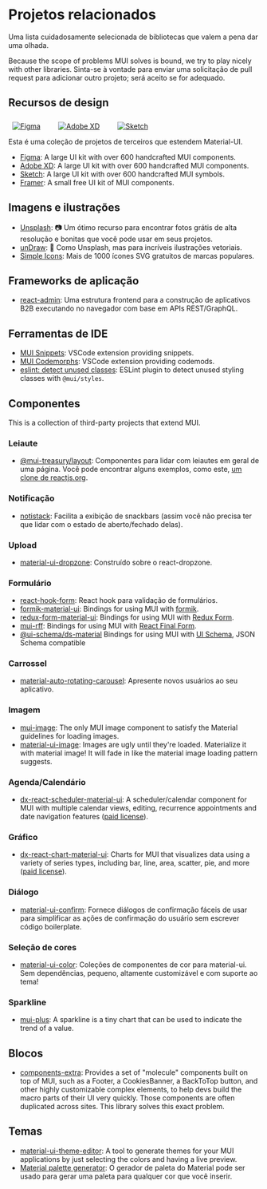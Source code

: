 # Projetos relacionados

<p class="description">Uma lista cuidadosamente selecionada de bibliotecas que valem a pena dar uma olhada.</p>

Because the scope of problems MUI solves is bound, we try to play nicely with other libraries. Sinta-se à vontade para enviar uma solicitação de pull request para adicionar outro projeto; será aceito se for adequado.

## Recursos de design

<a href="https://material-ui.com/store/items/figma-react/?utm_source=docs&utm_medium=referral&utm_campaign=installation-figma" style="margin-left: 8px; margin-top: 8px; display: inline-block;"><img src="/static/images/download-figma.svg" alt="Figma" /></a>
<a href="https://material-ui.com/store/items/adobe-xd-react/?utm_source=docs&utm_medium=referral&utm_campaign=installation-adobe-xd" style="margin-left: 32px; margin-top: 8px; display: inline-block;"><img src="/static/images/download-adobe-xd.svg" alt="Adobe XD" /></a>
<a href="https://material-ui.com/store/items/sketch-react/?utm_source=docs&utm_medium=referral&utm_campaign=installation-sketch" style="margin-left: 32px; margin-top: 8px; display: inline-block;"><img src="/static/images/download-sketch.svg" alt="Sketch" /></a>

Esta é uma coleção de projetos de terceiros que estendem Material-UI.

- [Figma](https://material-ui.com/store/items/figma-react/?utm_source=docs&utm_medium=referral&utm_campaign=related-projects-figma): A large UI kit with over 600 handcrafted MUI components.
- [Adobe XD](https://material-ui.com/store/items/adobe-xd-react/?utm_source=docs&utm_medium=referral&utm_campaign=related-projects-adobe-xd): A large UI kit with over 600 handcrafted MUI components.
- [Sketch](https://material-ui.com/store/items/sketch-react/?utm_source=docs&utm_medium=referral&utm_campaign=related-projects-sketch): A large UI kit with over 600 handcrafted MUI symbols.
- [Framer](https://packages.framer.com/package/material-ui/material-ui): A small free UI kit of MUI components.

## Imagens e ilustrações

- [Unsplash](https://unsplash.com): 📷 Um ótimo recurso para encontrar fotos grátis de alta resolução e bonitas que você pode usar em seus projetos.
- [unDraw](https://undraw.co/): 📐 Como Unsplash, mas para incríveis ilustrações vetoriais.
- [Simple Icons](https://simpleicons.org/): Mais de 1000 ícones SVG gratuitos de marcas populares.

## Frameworks de aplicação

- [react-admin](https://github.com/marmelab/react-admin): Uma estrutura frontend para a construção de aplicativos B2B executando no navegador com base em APIs REST/GraphQL.

## Ferramentas de IDE

- [MUI Snippets](https://marketplace.visualstudio.com/items?itemName=vscodeshift.material-ui-snippets): VSCode extension providing snippets.
- [MUI Codemorphs](https://marketplace.visualstudio.com/items?itemName=vscodeshift.material-ui-codemorphs): VSCode extension providing codemods.
- [eslint: detect unused classes](https://github.com/jens-ox/eslint-plugin-material-ui-unused-classes): ESLint plugin to detect unused styling classes with `@mui/styles`.

## Componentes

This is a collection of third-party projects that extend MUI.

### Leiaute

- [@mui-treasury/layout](https://mui-treasury.com/layout): Componentes para lidar com leiautes em geral de uma página. Você pode encontrar alguns exemplos, como este, [um clone de reactjs.org](https://mui-treasury.com/layout/clones/reactjs).

### Notificação

- [notistack](https://github.com/iamhosseindhv/notistack): Facilita a exibição de snackbars (assim você não precisa ter que lidar com o estado de aberto/fechado delas).

### Upload

- [material-ui-dropzone](https://github.com/Yuvaleros/material-ui-dropzone): Construído sobre o react-dropzone.

### Formulário

- [react-hook-form](https://react-hook-form.com/): React hook para validação de formulários.
- [formik-material-ui](https://github.com/stackworx/formik-material-ui): Bindings for using MUI with [formik](https://jaredpalmer.com/formik).
- [redux-form-material-ui](https://github.com/erikras/redux-form-material-ui): Bindings for using MUI with [Redux Form](https://redux-form.com/).
- [mui-rff](https://github.com/lookfirst/mui-rff): Bindings for using MUI with [React Final Form](https://final-form.org/react).
- [@ui-schema/ds-material](https://www.npmjs.com/package/@ui-schema/ds-material) Bindings for using MUI with [UI Schema](https://github.com/ui-schema/ui-schema), JSON Schema compatible

### Carrossel

- [material-auto-rotating-carousel](https://mui.wertarbyte.com/#material-auto-rotating-carousel): Apresente novos usuários ao seu aplicativo.

### Imagem

- [mui-image](https://mui-image.surge.sh): The only MUI image component to satisfy the Material guidelines for loading images.
- [material-ui-image](https://mui.wertarbyte.com/#material-ui-image): Images are ugly until they're loaded. Materialize it with material image! It will fade in like the material image loading pattern suggests.

### Agenda/Calendário

- [dx-react-scheduler-material-ui](https://devexpress.github.io/devextreme-reactive/react/scheduler/): A scheduler/calendar component for MUI with multiple calendar views, editing, recurrence appointments and date navigation features ([paid license](https://js.devexpress.com/licensing/)).

### Gráfico

- [dx-react-chart-material-ui](https://devexpress.github.io/devextreme-reactive/react/chart/): Charts for MUI that visualizes data using a variety of series types, including bar, line, area, scatter, pie, and more ([paid license](https://js.devexpress.com/licensing/)).

### Diálogo

- [material-ui-confirm](https://github.com/jonatanklosko/material-ui-confirm): Fornece diálogos de confirmação fáceis de usar para simplificar as ações de confirmação do usuário sem escrever código boilerplate.

### Seleção de cores

- [material-ui-color](https://github.com/mikbry/material-ui-color): Coleções de componentes de cor para material-ui. Sem dependências, pequeno, altamente customizável e com suporte ao tema!

### Sparkline

- [mui-plus](https://mui-plus.vercel.app/components/Sparkline): A sparkline is a tiny chart that can be used to indicate the trend of a value.

## Blocos

- [components-extra](https://github.com/alexandre-lelain/components-extra): Provides a set of "molecule" components built on top of MUI, such as a Footer, a CookiesBanner, a BackToTop button, and other highly customizable complex elements, to help devs build the macro parts of their UI very quickly. Those components are often duplicated across sites. This library solves this exact problem.

## Temas

- [material-ui-theme-editor](https://in-your-saas.github.io/material-ui-theme-editor/): A tool to generate themes for your MUI applications by just selecting the colors and having a live preview.
- [Material palette generator](https://material.io/inline-tools/color/): O gerador de paleta do Material pode ser usado para gerar uma paleta para qualquer cor que você inserir.
